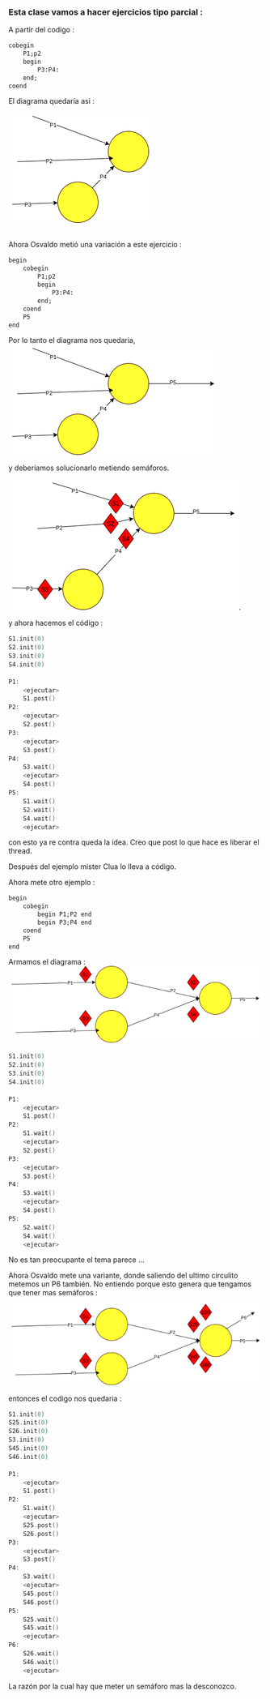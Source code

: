 ### Esta clase vamos a hacer ejercicios tipo parcial : 


A partir del codigo : 
```
cobegin
    P1;p2
    begin 
        P3:P4:
    end;
coend
```

El diagrama quedaría asi : 

![primer ejemplo](capturas/ejSemaforos1.png)

<br>
Ahora Osvaldo metió una variación a este ejercicio : 

```
begin
    cobegin
        P1;p2
        begin 
            P3:P4:
        end;
    coend
    P5
end
```
Por lo tanto el diagrama nos quedaria, 
![segundo ejemplo](capturas/ejSemaforos2.png)

y deberíamos solucionarlo metiendo semáforos. 

![ejemplo 3](capturas/ejSemaforos3.png).

y ahora hacemos el código :

```cpp
S1.init(0)
S2.init(0)
S3.init(0)
S4.init(0)

P1: 
    <ejecutar>
    S1.post()
P2: 
    <ejecutar>
    S2.post()
P3:
    <ejecutar>
    S3.post()
P4:
    S3.wait()
    <ejecutar>    
    S4.post()
P5:
    S1.wait()
    S2.wait()
    S4.wait()
    <ejecutar>
```
con esto ya re contra queda la idea.
Creo que post lo que hace es liberar el thread.

Después del ejemplo mister Clua lo lleva a código.
<br>

Ahora mete otro ejemplo : 

```
begin
    cobegin
        begin P1;P2 end
        begin P3;P4 end
    coend
    P5
end
```
Armamos el diagrama : 
![estamos](capturas/ejSemaforos4.png)

```cpp
S1.init(0)
S2.init(0)
S3.init(0)
S4.init(0)

P1: 
    <ejecutar>
    S1.post()
P2:
    S1.wait()
    <ejecutar>
    S2.post()
P3: 
    <ejecutar>
    S3.post()
P4:
    S3.wait()
    <ejecutar>
    S4.post()
P5:
    S2.wait()
    S4.wait()
    <ejecutar>
```

No es tan preocupante el tema parece ...

Ahora Osvaldo mete una variante, donde saliendo del ultimo circulito metemos un P6 también. No entiendo porque esto genera que tengamos que tener mas semáforos : 

![Estamos en esa](capturas/ejSemaforo5.png)

entonces el codigo nos quedaria : 


```cpp
S1.init(0)
S25.init(0)
S26.init(0)
S3.init(0)
S45.init(0)
S46.init(0)

P1: 
    <ejecutar>
    S1.post()
P2:
    S1.wait()
    <ejecutar>
    S25.post()
    S26.post()
P3: 
    <ejecutar>
    S3.post()
P4:
    S3.wait()
    <ejecutar>
    S45.post()
    S46.post()
P5:
    S25.wait()
    S45.wait()
    <ejecutar>
P6:
    S26.wait()
    S46.wait()
    <ejecutar>
```
La razón por la cual hay que meter un semáforo mas la desconozco.


